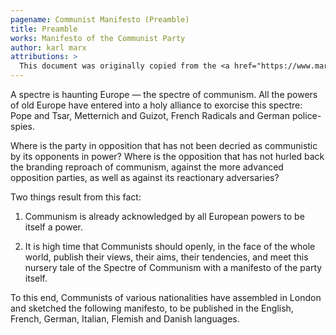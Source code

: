 ```yaml
---
pagename: Communist Manifesto (Preamble)
title: Preamble
works: Manifesto of the Communist Party
author: karl marx
attributions: >
  This document was originally copied from the <a href="https://www.marxists.org/archive/marx/works/1848/communist-manifesto/preface.htm">Marxist Internet Archive</a>.
---
```


A spectre is haunting Europe — the spectre of communism. All the powers of old Europe have entered into a holy alliance to exorcise this spectre: Pope and Tsar, Metternich and Guizot, French Radicals and German police-spies.

Where is the party in opposition that has not been decried as communistic by its opponents in power? Where is the opposition that has not hurled back the branding reproach of communism, against the more advanced opposition parties, as well as against its reactionary adversaries?

Two things result from this fact:

1. Communism is already acknowledged by all European powers to be itself a power.

2. It is high time that Communists should openly, in the face of the whole world, publish their views, their aims, their tendencies, and meet this nursery tale of the Spectre of Communism with a manifesto of the party itself.

To this end, Communists of various nationalities have assembled in London and sketched the following manifesto, to be published in the English, French, German, Italian, Flemish and Danish languages.

